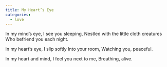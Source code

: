 ```yaml
---
title: My Heart’s Eye
categories:
  - love
---
```


In my mind’s eye, I see you sleeping,
Nestled with the little cloth creatures
Who befriend you each night.

In my heart’s eye, I slip softly
Into your room,
Watching you, peaceful.

In my heart and mind,
I feel you next to me,
Breathing, alive.
